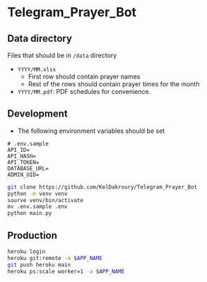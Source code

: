 # Telegram_Prayer_Bot

## Data directory

Files that should be in `/data` directory

- `YYYY/MM.xlsx`
    - First row should contain prayer names
    - Rest of the rows should contain prayer times for the month
- `YYYY/MM.pdf`: PDF schedules for convenience.

## Development

- The following environment variables should be set

```text
# .env.sample
API_ID=
API_HASH=
API_TOKEN=
DATABASE_URL=
ADMIN_UID=
```

```bash
git clone https://github.com/KelDakroury/Telegram_Prayer_Bot
python -m venv venv
sourve venv/bin/activate
mv .env.sample .env
python main.py
```

## Production

```bash
heroku login
heroku git:remote -a $APP_NAME
git push heroku main
heroku ps:scale worker=1 -a $APP_NAME
```
